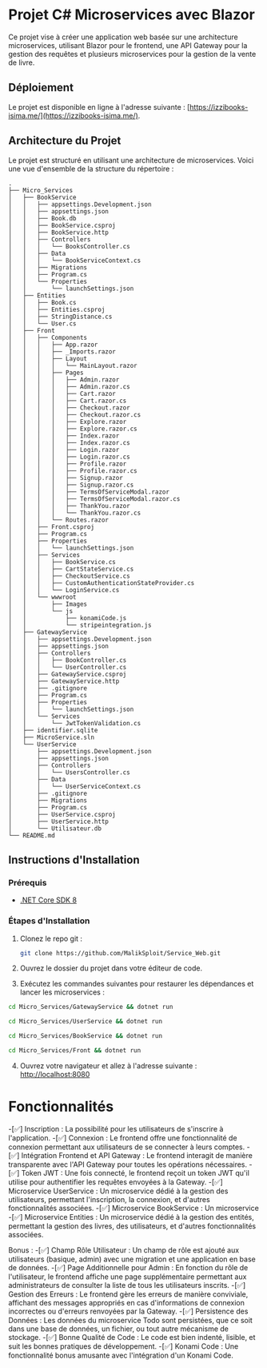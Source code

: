 # Projet C# Microservices avec Blazor

Ce projet vise à créer une application web basée sur une architecture microservices, utilisant Blazor pour le frontend, une API Gateway pour la gestion des requêtes et plusieurs microservices pour la gestion de la vente de livre. 

## Déploiement

Le projet est disponible en ligne à l'adresse suivante : [https://izzibooks-isima.me/](https://izzibooks-isima.me/).


## Architecture du Projet

Le projet est structuré en utilisant une architecture de microservices. Voici une vue d'ensemble de la structure du répertoire :

```
.
├── Micro_Services
│   ├── BookService
│   │   ├── appsettings.Development.json
│   │   ├── appsettings.json
│   │   ├── Book.db
│   │   ├── BookService.csproj
│   │   ├── BookService.http
│   │   ├── Controllers
│   │   │   └── BooksController.cs
│   │   ├── Data
│   │   │   └── BookServiceContext.cs
│   │   ├── Migrations
│   │   ├── Program.cs
│   │   └── Properties
│   │       └── launchSettings.json
│   ├── Entities
│   │   ├── Book.cs
│   │   ├── Entities.csproj
│   │   ├── StringDistance.cs
│   │   └── User.cs
│   ├── Front
│   │   ├── Components
│   │   │   ├── App.razor
│   │   │   ├── _Imports.razor
│   │   │   ├── Layout
│   │   │   │   └── MainLayout.razor
│   │   │   ├── Pages
│   │   │   │   ├── Admin.razor
│   │   │   │   ├── Admin.razor.cs
│   │   │   │   ├── Cart.razor
│   │   │   │   ├── Cart.razor.cs
│   │   │   │   ├── Checkout.razor
│   │   │   │   ├── Checkout.razor.cs
│   │   │   │   ├── Explore.razor
│   │   │   │   ├── Explore.razor.cs
│   │   │   │   ├── Index.razor
│   │   │   │   ├── Index.razor.cs
│   │   │   │   ├── Login.razor
│   │   │   │   ├── Login.razor.cs
│   │   │   │   ├── Profile.razor
│   │   │   │   ├── Profile.razor.cs
│   │   │   │   ├── Signup.razor
│   │   │   │   ├── Signup.razor.cs
│   │   │   │   ├── TermsOfServiceModal.razor
│   │   │   │   ├── TermsOfServiceModal.razor.cs
│   │   │   │   ├── ThankYou.razor
│   │   │   │   └── ThankYou.razor.cs
│   │   │   └── Routes.razor
│   │   ├── Front.csproj
│   │   ├── Program.cs
│   │   ├── Properties
│   │   │   └── launchSettings.json
│   │   ├── Services
│   │   │   ├── BookService.cs
│   │   │   ├── CartStateService.cs
│   │   │   ├── CheckoutService.cs
│   │   │   ├── CustomAuthenticationStateProvider.cs
│   │   │   └── LoginService.cs
│   │   └── wwwroot
│   │       ├── Images
│   │       └── js
│   │           ├── konamiCode.js
│   │           └── stripeintegration.js
│   ├── GatewayService
│   │   ├── appsettings.Development.json
│   │   ├── appsettings.json
│   │   ├── Controllers
│   │   │   ├── BookController.cs
│   │   │   └── UserController.cs
│   │   ├── GatewayService.csproj
│   │   ├── GatewayService.http
│   │   ├── .gitignore
│   │   ├── Program.cs
│   │   ├── Properties
│   │   │   └── launchSettings.json
│   │   └── Services
│   │       └── JwtTokenValidation.cs
│   ├── identifier.sqlite
│   ├── MicroService.sln
│   └── UserService
│       ├── appsettings.Development.json
│       ├── appsettings.json
│       ├── Controllers
│       │   └── UsersController.cs
│       ├── Data
│       │   └── UserServiceContext.cs
│       ├── .gitignore
│       ├── Migrations
│       ├── Program.cs
│       ├── UserService.csproj
│       ├── UserService.http
│       └── Utilisateur.db
└── README.md
```


## Instructions d'Installation


### Prérequis

- [.NET Core SDK 8](https://dotnet.microsoft.com/download)

### Étapes d'Installation

1. Clonez le repo git :

   ```bash
   git clone https://github.com/MalikSploit/Service_Web.git
   ```

2. Ouvrez le dossier du projet dans votre éditeur de code.

3. Exécutez les commandes suivantes pour restaurer les dépendances et lancer les microservices :

```bash
cd Micro_Services/GatewayService && dotnet run

cd Micro_Services/UserService && dotnet run

cd Micro_Services/BookService && dotnet run

cd Micro_Services/Front && dotnet run
```

4. Ouvrez votre navigateur et allez à l'adresse suivante : [http://localhost:8080](http://localhost:8080)


# Fonctionnalités

-[✅] Inscription : La possibilité pour les utilisateurs de s'inscrire à l'application.
-[✅] Connexion : Le frontend offre une fonctionnalité de connexion permettant aux utilisateurs de se connecter à leurs comptes.
-[✅] Intégration Frontend et API Gateway : Le frontend interagit de manière transparente avec l'API Gateway pour toutes les opérations nécessaires.
-[✅] Token JWT : Une fois connecté, le frontend reçoit un token JWT qu'il utilise pour authentifier les requêtes envoyées à la Gateway.
-[✅] Microservice UserService : Un microservice dédié à la gestion des utilisateurs, permettant l'inscription, la connexion, et d'autres fonctionnalités associées.
-[✅] Microservice BookService : Un microservice 
-[✅] Microservice Entities : Un microservice dédié à la gestion des entités, permettant la gestion des livres, des utilisateurs, et d'autres fonctionnalités associées.

Bonus :
-[✅] Champ Rôle Utilisateur : Un champ de rôle est ajouté aux utilisateurs (basique, admin) avec une migration et une application en base de données.
-[✅] Page Additionnelle pour Admin : En fonction du rôle de l'utilisateur, le frontend affiche une page supplémentaire permettant aux administrateurs de consulter la liste de tous les utilisateurs inscrits.
-[✅] Gestion des Erreurs : Le frontend gère les erreurs de manière conviviale, affichant des messages appropriés en cas d'informations de connexion incorrectes ou d'erreurs renvoyées par la Gateway.
-[✅] Persistence des Données : Les données du microservice Todo sont persistées, que ce soit dans une base de données, un fichier, ou tout autre mécanisme de stockage.
-[✅] Bonne Qualité de Code : Le code est bien indenté, lisible, et suit les bonnes pratiques de développement.
-[✅] Konami Code : Une fonctionnalité bonus amusante avec l'intégration d'un Konami Code.
